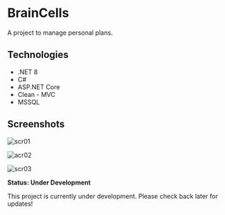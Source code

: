 # BrainCells

A project to manage personal plans.


## Technologies 

  - .NET 8
  - C#
  - ASP.NET Core
  - Clean - MVC
  - MSSQL


## Screenshots
![scr01](https://github.com/user-attachments/assets/f9c468a2-5391-488f-9ab5-6733138096bd)

![acr02](https://github.com/user-attachments/assets/a11187e5-1565-4269-9b0d-2d50502ae1f0)

![scr03](https://github.com/user-attachments/assets/7c1bd751-bc3b-4c82-a86d-b8f4468171fb)


**Status: Under Development**

This project is currently under development. Please check back later for updates!
